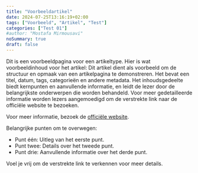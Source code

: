 ```yaml
---
title: "Voorbeeldartikel"
date: 2024-07-25T13:16:19+02:00
tags: ["Voorbeeld", "Artikel", "Test"]
categories: ["Test 01"]
#author: "Mostafa Mirmousavi"
noSummary: true
draft: false
---
```

Dit is een voorbeeldpagina voor een artikeltype. Hier is wat voorbeeldinhoud voor het artikel: Dit artikel dient als voorbeeld om de structuur en opmaak van een artikelpagina te demonstreren. Het bevat een titel, datum, tags, categorieën en andere metadata. Het inhoudsgedeelte biedt kernpunten en aanvullende informatie, en leidt de lezer door de belangrijkste onderwerpen die worden behandeld. Voor meer gedetailleerde informatie worden lezers aangemoedigd om de verstrekte link naar de officiële website te bezoeken.

Voor meer informatie, bezoek de [officiële website](https://mirmousavi.com).

Belangrijke punten om te overwegen:

- Punt één: Uitleg van het eerste punt.
- Punt twee: Details over het tweede punt.
- Punt drie: Aanvullende informatie over het derde punt.

Voel je vrij om de verstrekte link te verkennen voor meer details.
